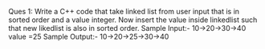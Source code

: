 Ques 1: Write a C++ code that take linked list from user input that is in sorted order and a value integer. Now insert the value inside linkedlist such that new likedlist is also in sorted order. Sample Input:- 10->20->30->40 value =25 Sample Output:- 10->20->25->30->40
